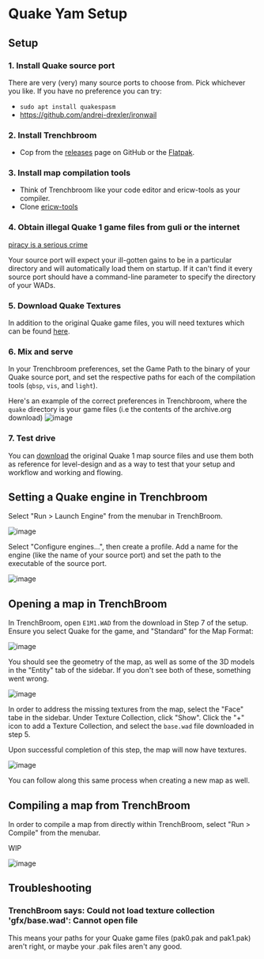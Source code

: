 # Quake Yam Setup


## Setup

### 1. Install Quake source port

There are very (very) many source ports to choose from. Pick whichever you like. If you have no preference you can try:

- `sudo apt install quakespasm`
- https://github.com/andrei-drexler/ironwail


### 2. Install Trenchbroom
- Cop from the [releases](https://github.com/TrenchBroom/TrenchBroom/releases) page on GitHub or the [Flatpak](https://flathub.org/apps/com.kristianduske.TrenchBroom).

### 3. Install map compilation tools

- Think of Trenchbroom like your code editor and ericw-tools as your compiler.
- Clone [ericw-tools](https://github.com/ericwa/ericw-tools)

### 4. Obtain illegal Quake 1 game files from guli or the internet

[piracy is a serious crime](https://archive.org/details/quake_dos)

Your source port will expect your ill-gotten gains to be in a particular directory and will automatically load them on startup. If it can't find it every source port should have a command-line parameter to specify the directory of your WADs.


### 5. Download Quake Textures

In addition to the original Quake game files, you will need textures which can be found [here](https://www.quaddicted.com/files/wads/base.zip).


### 6. Mix and serve

In your Trenchbroom preferences, set the Game Path to the binary of your Quake source port, and set the respective paths for each of the compilation tools (`qbsp`, `vis`, and `light`).

Here's an example of the correct preferences in Trenchbroom, where the `quake` directory is your game files (i.e the contents of the archive.org download) 
![image](https://github.com/ranguli/quake-jam-2024/assets/5544782/73ad01c4-2d3a-4126-9ef3-281af038034d)


### 7. Test drive

You can [download](https://rome.ro/news/2016/2/14/quake-map-sources-released) the original Quake 1 map source files and use them both as reference for level-design and as a way to test that your setup and workflow and working and flowing.



## Setting a Quake engine in Trenchbroom

Select "Run > Launch Engine" from the menubar in TrenchBroom.

![image](https://github.com/ranguli/quake-jam-2024/assets/5544782/5de5716a-af30-4c05-a7eb-7686b59b07b5)

Select "Configure engines...", then create a profile. Add a name for the engine (like the name of your source port) and set the path to the executable of the source port.

![image](https://github.com/ranguli/quake-jam-2024/assets/5544782/29cf08cb-f3b7-4f62-b1c7-02edb6e007d4)



## Opening a map in TrenchBroom

In TrenchBroom, open `E1M1.WAD` from the download in Step 7 of the setup. Ensure you select Quake for the game, and "Standard" for the Map Format:


![image](https://github.com/ranguli/quake-jam-2024/assets/5544782/bf425c27-920d-41ff-a6b5-6dede7147898)

You should see the geometry of the map, as well as some of the 3D models in the "Entity" tab of the sidebar. If you don't see both of these, something went wrong.

![image](https://github.com/ranguli/quake-jam-2024/assets/5544782/a2862969-b242-4c15-a846-93e358532a2f)

In order to address the missing textures from the map, select the "Face" tabe in the sidebar. Under Texture Collection, click "Show". Click the "+" icon to add a Texture Collection, and select the `base.wad`  file downloaded in step 5. 

Upon successful completion of this step, the map will now have textures. 

![image](https://github.com/ranguli/quake-jam-2024/assets/5544782/bfdd8bf8-af12-430f-aa1f-740bd3235afe)

You can follow along this same process when creating a new map as well. 

## Compiling a map from TrenchBroom

In order to compile a map from directly within TrenchBroom, select "Run > Compile" from the menubar.

WIP 

![image](https://github.com/ranguli/quake-jam-2024/assets/5544782/b63546a9-8ab0-4c09-94b1-83d506b35cdf)




## Troubleshooting

### TrenchBroom says: Could not load texture collection 'gfx/base.wad': Cannot open file 
This means your paths for your Quake game files (pak0.pak and pak1.pak) aren't right, or maybe your .pak files aren't any good.
